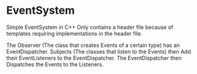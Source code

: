 # EventSystem

Simple EventSystem in C++
Only contains a header file because of templates requiring implementations in the header file.

The Observer (The class that creates Events of a certain type) has an EventDispatcher.
Subjects (The classes that listen to the Events) then Add their EventListeners to the 
EventDispatcher. The EventDispatcher then Dispatches the Events to the Listeners.
